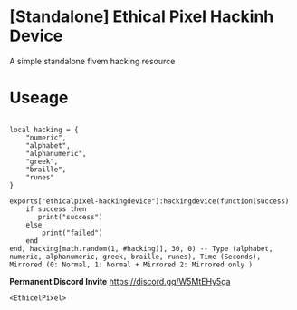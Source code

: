 # [Standalone] Ethical Pixel Hackinh Device
A simple standalone fivem hacking resource

# Useage 

```

local hacking = {
    "numeric",
    "alphabet",
    "alphanumeric",
    "greek",
    "braille",
    "runes"
}

exports["ethicalpixel-hackingdevice"]:hackingdevice(function(success)
    if success then
       print("success")
    else
        print("failed")
    end
end, hacking[math.random(1, #hacking)], 30, 0) -- Type (alphabet, numeric, alphanumeric, greek, braille, runes), Time (Seconds), Mirrored (0: Normal, 1: Normal + Mirrored 2: Mirrored only )
```

__**Permanent Discord Invite**__
https://discord.gg/W5MtEHy5ga

```<EthicelPixel>```
